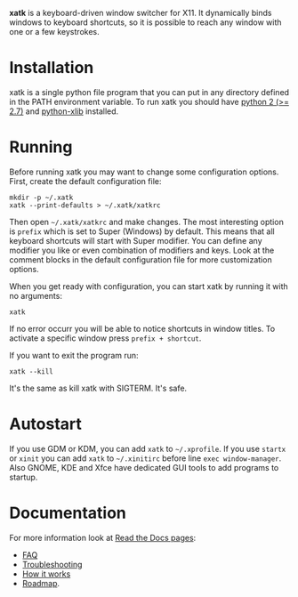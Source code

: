 __xatk__ is a keyboard-driven window switcher for X11. It dynamically
binds windows to keyboard shortcuts, so it is possible to reach any
window with one or a few keystrokes.

# Installation

xatk is a single python file program that you can put in any directory
defined in the PATH environment variable. To run xatk you should have
[python 2 (>= 2.7)](http://www.python.org) and
[python-xlib](http://python-xlib.sourceforge.net/) installed.

# Running

Before running xatk you may want to change some configuration options.
First, create the default configuration file:

    mkdir -p ~/.xatk
    xatk --print-defaults > ~/.xatk/xatkrc

Then open `~/.xatk/xatkrc` and make changes. The most interesting
option is `prefix` which is set to Super (Windows) by default. This
means that all keyboard shortcuts will start with Super modifier. You
can define any modifier you like or even combination of modifiers and
keys. Look at the comment blocks in the default configuration file for
more customization options.

When you get ready with configuration, you can start xatk by running
it with no arguments:

    xatk

If no error occurr you will be able to notice shortcuts in window
titles. To activate a specific window press `prefix + shortcut`.

If you want to exit the program run:

    xatk --kill

It's the same as kill xatk with SIGTERM. It's safe.

# Autostart

If you use GDM or KDM, you can add `xatk` to `~/.xprofile`. If you use
`startx` or `xinit` you can add `xatk` to `~/.xinitirc` before line
`exec window-manager`. Also GNOME, KDE and Xfce have dedicated GUI
tools to add programs to startup.

# Documentation

For more information look at [Read the Docs pages](http://xatk.readthedocs.org/en/latest/):

 * [FAQ](http://xatk.readthedocs.org/en/latest/FAQ/)
 * [Troubleshooting](http://xatk.readthedocs.org/en/latest/Troubleshooting/)
 * [How it works](http://xatk.readthedocs.org/en/latest/HowItWorks/)
 * [Roadmap](http://xatk.readthedocs.org/en/latest/Roadmap/).
